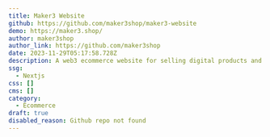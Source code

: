```yaml
---
title: Maker3 Website
github: https://github.com/maker3shop/maker3-website
demo: https://maker3.shop/
author: maker3shop
author_link: https://github.com/maker3shop
date: 2023-11-29T05:17:58.728Z
description: A web3 ecommerce website for selling digital products and services.
ssg:
  - Nextjs
css: []
cms: []
category:
  - Ecommerce
draft: true
disabled_reason: Github repo not found
---
```

